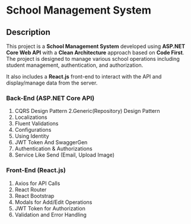 # School Management System

## Description
This project is a **School Management System** developed using **ASP.NET Core Web API** with a **Clean Architecture** approach based on **Code First**.
The project is designed to manage various school operations including student management, authentication, and authorization. 

It also includes a **React.js** front-end to interact with the API and display/manage data from the server.

### Back-End (ASP.NET Core API)

1. CQRS Design Pattern
2.Generic(Repository) Design Pattern
3. Localizations
4. Fluent Validations 
5. Configurations
6. Using Identity
7. JWT Token And SwaggerGen
8. Authentication & Authorizations 
9. Service Like Send (Email, Upload Image)

### Front-End (React.js)

1. Axios for API Calls
2. React Router
3. React Bootstrap
4. Modals for Add/Edit Operations
5. JWT Token for Authorization
6. Validation and Error Handling

